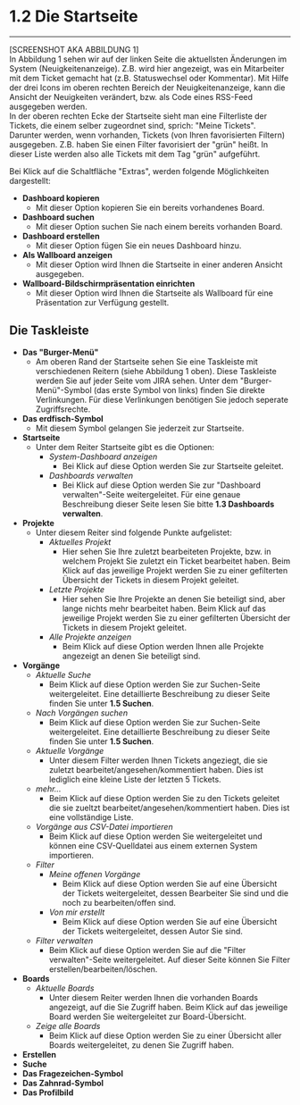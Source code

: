 # 1.2 Die Startseite

---

\[SCREENSHOT AKA ABBILDUNG 1\]  
In Abbildung 1 sehen wir auf der linken Seite die aktuellsten Änderungen im System \(Neuigkeitenanzeige\). Z.B. wird hier angezeigt, was ein Mitarbeiter mit dem Ticket gemacht hat \(z.B. Statuswechsel oder Kommentar\). Mit Hilfe der drei Icons im oberen rechten Bereich der Neuigkeitenanzeige, kann die Ansicht der Neuigkeiten verändert, bzw. als Code eines RSS-Feed ausgegeben werden.  
In der oberen rechten Ecke der Startseite sieht man eine Filterliste der Tickets, die einem selber zugeordnet sind, sprich: "Meine Tickets".  
Darunter werden, wenn vorhanden, Tickets \(von Ihren favorisierten Filtern\) ausgegeben. Z.B. haben Sie einen Filter favorisiert der "grün" heißt. In dieser Liste werden also alle Tickets mit dem Tag "grün" aufgeführt.

Bei Klick auf die Schaltfläche "Extras", werden folgende Möglichkeiten dargestellt:

* **Dashboard kopieren**
  * Mit dieser Option kopieren Sie ein bereits vorhandenes Board.
* **Dashboard suchen**
  * Mit dieser Option suchen Sie nach einem bereits vorhanden Board.
* **Dashboard erstellen**
  * Mit dieser Option fügen Sie ein neues Dashboard hinzu.
* **Als Wallboard anzeigen**
  * Mit dieser Option wird Ihnen die Startseite in einer anderen Ansicht ausgegeben.
* **Wallboard-Bildschirmpräsentation einrichten**
  * Mit dieser Option wird Ihnen die Startseite als Wallboard für eine Präsentation zur Verfügung gestellt.

## Die Taskleiste

* **Das "Burger-Menü"**
  * Am oberen Rand der Startseite sehen Sie eine Taskleiste mit verschiedenen Reitern \(siehe Abbildung 1 oben\). Diese Taskleiste werden Sie auf jeder Seite vom JIRA sehen. Unter dem "Burger-Menü"-Symbol \(das erste Symbol von links\) finden Sie direkte Verlinkungen. Für diese Verlinkungen benötigen Sie jedoch seperate Zugriffsrechte.
* **Das erdfisch-Symbol**
  * Mit diesem Symbol gelangen Sie jederzeit zur Startseite.
* **Startseite**
  * Unter dem Reiter Startseite gibt es die Optionen:
    * _System-Dashboard anzeigen_
      * Bei Klick auf diese Option werden Sie zur Startseite geleitet.
    * _Dashboards verwalten_
      * Bei Klick auf diese Option werden Sie zur "Dashboard verwalten"-Seite weitergeleitet. Für eine genaue Beschreibung dieser Seite lesen Sie bitte **1.3 Dashboards verwalten**.
* **Projekte**
  * Unter diesem Reiter sind folgende Punkte aufgelistet:
    * _Aktuelles Projekt_
      * Hier sehen Sie Ihre zuletzt bearbeiteten Projekte, bzw. in welchem Projekt Sie zuletzt ein Ticket bearbeitet haben. Beim Klick auf das jeweilige Projekt werden Sie zu einer gefilterten Übersicht der Tickets in diesem Projekt geleitet. 
    * _Letzte Projekte_
      * Hier sehen Sie Ihre Projekte an denen Sie beteiligt sind, aber lange nichts mehr bearbeitet haben. Beim Klick auf das jeweilige Projekt werden Sie zu einer gefilterten Übersicht der Tickets in diesem Projekt geleitet.
    * _Alle Projekte anzeigen_
      * Beim Klick auf diese Option werden Ihnen alle Projekte angezeigt an denen Sie beteiligt sind. 
* **Vorgänge**
  * _Aktuelle Suche_
    * Beim Klick auf diese Option werden Sie zur Suchen-Seite weitergeleitet. Eine detaillierte Beschreibung zu dieser Seite finden Sie unter **1.5 Suchen**.
  * _Nach Vorgängen suchen_
    * Beim Klick auf diese Option werden Sie zur Suchen-Seite weitergeleitet. Eine detaillierte Beschreibung zu dieser Seite finden Sie unter **1.5 Suchen**.
  * _Aktuelle Vorgänge_
    * Unter diesem Filter werden Ihnen Tickets angeziegt, die sie zuletzt bearbeitet/angesehen/kommentiert haben. Dies ist lediglich eine kleine Liste der letzten 5 Tickets.
  * _mehr..._
    * Beim Klick auf diese Option werden Sie zu den Tickets geleitet die sie zueltzt bearbeitet/angesehen/kommentiert haben. Dies ist eine vollständige Liste.
  * _Vorgänge aus CSV-Datei importieren_
    * Beim Klick auf diese Option werden Sie weitergeleitet und können eine CSV-Quelldatei aus einem externen System importieren.
  * _Filter_
    * _Meine offenen Vorgänge_
      * Beim Klick auf diese Option werden Sie auf eine Übersicht der Tickets weitergeleitet, dessen Bearbeiter Sie sind und die noch zu bearbeiten/offen sind.
    * _Von mir erstellt_
      * Beim Klick auf diese Option werden Sie auf eine Übersicht der Tickets weitergeleitet, dessen Autor Sie sind.
  * _Filter verwalten_
    * Beim Klick auf diese Option werden Sie auf die "Filter verwalten"-Seite weitergeleitet. Auf dieser Seite können Sie Filter erstellen/bearbeiten/löschen.
* **Boards**
  * _Aktuelle Boards_
    * Unter diesem Reiter werden Ihnen die vorhanden Boards angezeigt, auf die Sie Zugriff haben. Beim Klick auf das jeweilige Board werden Sie weitergeleitet zur Board-Übersicht.
  * _Zeige alle Boards_
    * Beim Klick auf diese Option werden Sie zu einer Übersicht aller Boards weitergeleitet, zu denen Sie Zugriff haben.
* **Erstellen**
* **Suche**
* **Das Fragezeichen-Symbol**
* **Das Zahnrad-Symbol**
* **Das Profilbild**




